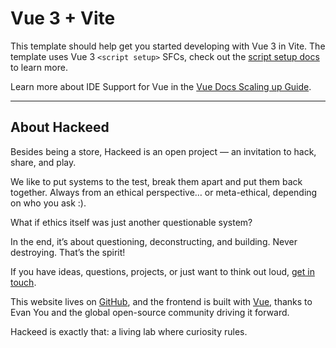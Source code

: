 # Vue 3 + Vite

This template should help get you started developing with Vue 3 in Vite.
The template uses Vue 3 `<script setup>` SFCs, check out the [script setup docs](https://v3.vuejs.org/api/sfc-script-setup.html#sfc-script-setup) to learn more.

Learn more about IDE Support for Vue in the [Vue Docs Scaling up Guide](https://vuejs.org/guide/scaling-up/tooling.html#ide-support).

---

## About Hackeed

Besides being a store, Hackeed is an open project — an invitation to hack, share, and play.

We like to put systems to the test, break them apart and put them back together. Always from an ethical perspective… or meta-ethical, depending on who you ask :).

What if ethics itself was just another questionable system?

In the end, it’s about questioning, deconstructing, and building. Never destroying. That’s the spirit!

If you have ideas, questions, projects, or just want to think out loud, [get in touch](/contact).

This website lives on [GitHub](#), and the frontend is built with [Vue](#), thanks to Evan You and the global open-source community driving it forward.

Hackeed is exactly that: a living lab where curiosity rules.
